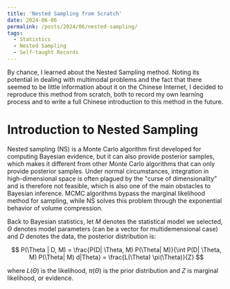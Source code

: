 ```yaml
---
title: 'Nested Sampling from Scratch'
date: 2024-06-06
permalink: /posts/2024/06/nested-sampling/
tags:
  - Statistics
  - Nested Sampling
  - Self-taught Records
---
```


By chance, I learned about the Nested Sampling method. Noting its potential in dealing with multimodal problems and the fact that there seemed to be little information about it on the Chinese Internet, I decided to reproduce this method from scratch, both to record my own learning process and to write a full Chinese introduction to this method in the future.

Introduction to Nested Sampling
======

Nested sampling (NS) is a Monte Carlo algorithm first developed for computing Bayesian evidence, but it can also provide posterior samples, which makes it different from other Monte Carlo algorithms that can only provide posterior samples. Under normal circumstances, integration in high-dimensional space is often plagued by the "curse of dimensionality" and is therefore not feasible, which is also one of the main obstacles to Bayesian inference. MCMC algorithms bypass the marginal likelihood method for sampling, while NS solves this problem through the exponential behavior of volume compression.

Back to Bayesian statistics, let $M$ denotes the statistical model we selected, $\Theta$ denotes model parameters (can be a vector for multidemensional case) and $D$ denotes the data, the posterior distribution is:

$$
P(\Theta | D, M) = \frac{P(D| \Theta, M) P(\Theta| M)}{\int P(D| \Theta, M) P(\Theta| M) d|Theta} = \frac{L(\Theta) \pi(\Theta)}{Z}
$$

where $L(\Theta)$ is the likelihood, $\pi(\Theta)$ is the prior distribution and $Z$ is marginal likelihood, or evidence.
